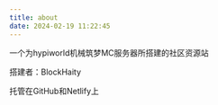 ```yaml
---
title: about
date: 2024-02-19 11:22:45
---
```


一个为hypiworld机械筑梦MC服务器所搭建的社区资源站

搭建者：BlockHaity

托管在GitHub和Netlify上